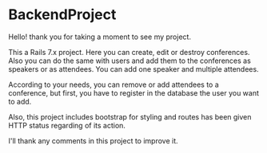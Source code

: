 # BackendProject

Hello! thank you for taking a moment to see my project.

This a Rails 7.x project. Here you can create, edit or destroy conferences. Also you can do the same with users and add them to the conferences as speakers or as attendees. You can add one speaker and multiple attendees.

According to your needs, you can remove or add attendees to a conference, but first, you have to register in the database the user you want to add.

Also, this project includes bootstrap for styling and routes has been given HTTP status regarding of its action.

I'll thank any comments in this project to improve it.
